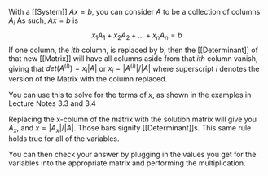 
With a [[System]] $Ax=b$, you can consider $A$ to be a collection of columns $A_i$
As such, $Ax=b$ is $$x_1A_1 + x_2A_2 +...+x_nA_n =b$$
If one column, the $ith$ column, is replaced by $b$, then the [[Determinant]] of that new [[Matrix]] will have all columns aside from that $ith$ column vanish, giving that $det(A^{(i)}) = x_i|A|$ or $x_i = |A^{(i)}|/|A|$ where superscript $i$ denotes the version of the Matrix with the column replaced.

You can use this to solve for the terms of $x$, as shown in the examples in Lecture Notes 3.3 and 3.4

Replacing the x-column of the matrix with the solution matrix will give you $A_x$, and $x=|A_x|/|A|$. Those bars signify [[Determinant]]s.
This same rule holds true for all of the variables.

You can then check your answer by plugging in the values you get for the variables into the appropriate matrix and performing the multiplication.